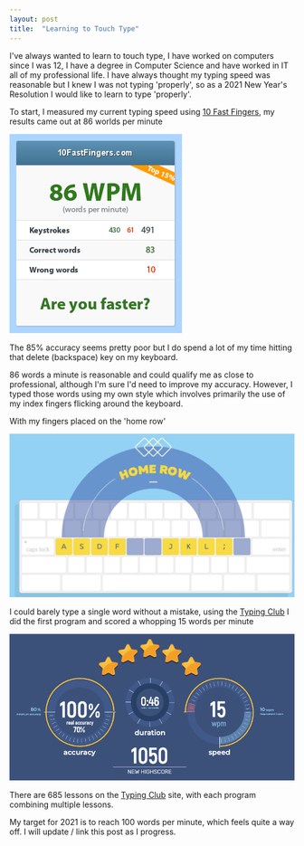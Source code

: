 ```yaml
---
layout: post
title:  "Learning to Touch Type"
---
```


I've always wanted to learn to touch type, I have worked on computers since I was 12, I have a degree in Computer Science and have worked in IT all of my professional life.  I have always thought my typing speed was reasonable but I knew I was not typing 'properly', so as a 2021 New Year's Resolution I would like to learn to type 'properly'.

To start, I measured my current typing speed using [10 Fast Fingers](https://10fastfingers.com/), my results came out at 86 worlds per minute

![10 Fast Fingers - first attempt](/assets/4-10ff-1.png)

The 85% accuracy seems pretty poor but I do spend a lot of my time hitting that delete (backspace) key on my keyboard.

86 words a minute is reasonable and could qualify me as close to professional, although I'm sure I'd need to improve my accuracy.  However, I typed those words using my own style which involves primarily the use of my index fingers flicking around the keyboard.

With my fingers placed on the 'home row'

![Home Row](/assets/4-home-row.png)

I could barely type a single word without a mistake, using the [Typing Club](https://typingclub.com) I did the first program and scored a whopping 15 words per minute

![Program 1](/assets/4-typing-club-p1.png)

There are 685 lessons on the [Typing Club](https://typingclub.com) site, with each program combining multiple lessons.  

My target for 2021 is to reach 100 words per minute, which feels quite a way off.  I will update / link this post as I progress.